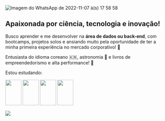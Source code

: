 ![Imagem do WhatsApp de 2022-11-07 à(s) 17 58 58](https://user-images.githubusercontent.com/108701893/200418530-060ddbc0-a846-4cff-979d-c5fe20dcd303.jpg)

## Apaixonada por ciência, tecnologia e inovação! ##

Busco aprender e me desenvolver na <b>área de dados ou back-end</b>, com bootcamps, projetos solos e ansiando muito pela oportunidade de ter a minha primeira experiência no mercado corporativo! :dizzy:

Entusiasta do idioma coreano 🇰🇷, astronomia 🌠 e livros de empreendedorismo e alta performance! :rocket:


Estou estudando: 

<img src="https://cdn.jsdelivr.net/gh/devicons/devicon/icons/python/python-original-wordmark.svg" width="50" height="80" /> <img src="https://cdn.jsdelivr.net/gh/devicons/devicon/icons/postgresql/postgresql-original-wordmark.svg" width="50" height="80" /> <img src="https://cdn.jsdelivr.net/gh/devicons/devicon/icons/fastapi/fastapi-original-wordmark.svg" width="50" height="80" /> <img src="https://cdn.jsdelivr.net/gh/devicons/devicon/icons/mongodb/mongodb-original-wordmark.svg" width="50" height="80" />
          

<a href ="https://www.linkedin.com/in/jaiane-almeida/" target="_blank"><img src="https://img.shields.io/badge/LinkedIn-0077B5?style=for-the-badge&logo=linkedin&logoColor=white">
            



 



<!---
jaiane-almeida/jaiane-almeida is a ✨ special ✨ repository because its `README.md` (this file) appears on your GitHub profile.
You can click the Preview link to take a look at your changes.
--->
